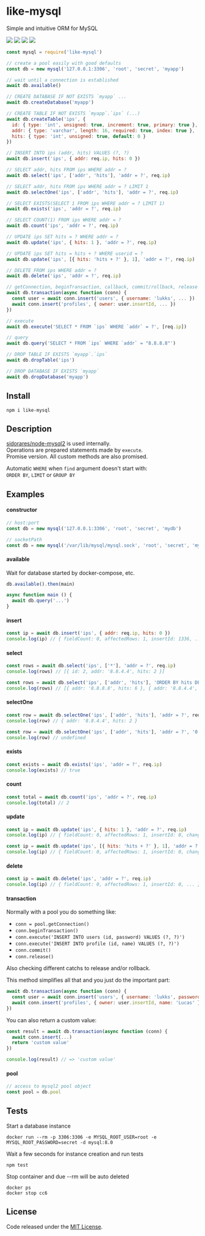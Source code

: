# like-mysql

Simple and intuitive ORM for MySQL

![](https://img.shields.io/npm/v/like-mysql.svg) ![](https://img.shields.io/npm/dt/like-mysql.svg) ![](https://img.shields.io/badge/tested_with-tap-e683ff.svg) ![](https://img.shields.io/github/license/LuKks/like-mysql.svg)

```javascript
const mysql = require('like-mysql')

// create a pool easily with good defaults
const db = new mysql('127.0.0.1:3306', 'root', 'secret', 'myapp')

// wait until a connection is established
await db.available()

// CREATE DATABASE IF NOT EXISTS `myapp` ...
await db.createDatabase('myapp')

// CREATE TABLE IF NOT EXISTS `myapp`.`ips` (...)
await db.createTable('ips', {
  id: { type: 'int', unsigned: true, increment: true, primary: true },
  addr: { type: 'varchar', length: 16, required: true, index: true },
  hits: { type: 'int', unsigned: true, default: 0 }
})

// INSERT INTO ips (addr, hits) VALUES (?, ?)
await db.insert('ips', { addr: req.ip, hits: 0 })

// SELECT addr, hits FROM ips WHERE addr = ?
await db.select('ips', ['addr', 'hits'], 'addr = ?', req.ip)

// SELECT addr, hits FROM ips WHERE addr = ? LIMIT 1
await db.selectOne('ips', ['addr', 'hits'], 'addr = ?', req.ip)

// SELECT EXISTS(SELECT 1 FROM ips WHERE addr = ? LIMIT 1)
await db.exists('ips', 'addr = ?', req.ip)

// SELECT COUNT(1) FROM ips WHERE addr = ?
await db.count('ips', 'addr = ?', req.ip)

// UPDATE ips SET hits = ? WHERE addr = ?
await db.update('ips', { hits: 1 }, 'addr = ?', req.ip)

// UPDATE ips SET hits = hits + ? WHERE userid = ?
await db.update('ips', [{ hits: 'hits + ?' }, 1], 'addr = ?', req.ip)

// DELETE FROM ips WHERE addr = ?
await db.delete('ips', 'addr = ?', req.ip)

// getConnection, beginTransaction, callback, commit/rollback, release
await db.transaction(async function (conn) {
  const user = await conn.insert('users', { username: 'lukks', ... })
  await conn.insert('profiles', { owner: user.insertId, ... })
})

// execute
await db.execute('SELECT * FROM `ips` WHERE `addr` = ?', [req.ip])

// query
await db.query('SELECT * FROM `ips` WHERE `addr` = "8.8.8.8"')

// DROP TABLE IF EXISTS `myapp`.`ips`
await db.dropTable('ips')

// DROP DATABASE IF EXISTS `myapp`
await db.dropDatabase('myapp')
```

## Install
```
npm i like-mysql
```

## Description
[sidorares/node-mysql2](https://github.com/sidorares/node-mysql2) is used internally.\
Operations are prepared statements made by `execute`.\
Promise version. All custom methods are also promised.

Automatic `WHERE` when `find` argument doesn't start with:\
`ORDER BY`, `LIMIT` or `GROUP BY`

## Examples
#### constructor
```javascript
// host:port
const db = new mysql('127.0.0.1:3306', 'root', 'secret', 'mydb')

// socketPath
const db = new mysql('/var/lib/mysql/mysql.sock', 'root', 'secret', 'mydb')
```

#### available
Wait for database started by docker-compose, etc.
```javascript
db.available().then(main)

async function main () {
  await db.query('...')
}
```

#### insert
```javascript
const ip = await db.insert('ips', { addr: req.ip, hits: 0 })
console.log(ip) // { fieldCount: 0, affectedRows: 1, insertId: 1336, ... }
```

#### select
```javascript
const rows = await db.select('ips', ['*'], 'addr = ?', req.ip)
console.log(rows) // [{ id: 2, addr: '8.8.4.4', hits: 2 }]

const rows = await db.select('ips', ['addr', 'hits'], 'ORDER BY hits DESC')
console.log(rows) // [{ addr: '8.8.8.8', hits: 6 }, { addr: '8.8.4.4', hits: 2 }, ...]
```

#### selectOne
```javascript
const row = await db.selectOne('ips', ['addr', 'hits'], 'addr = ?', req.ip)
console.log(row) // { addr: '8.8.4.4', hits: 2 }

const row = await db.selectOne('ips', ['addr', 'hits'], 'addr = ?', '0.0.0.0')
console.log(row) // undefined
```

#### exists
```javascript
const exists = await db.exists('ips', 'addr = ?', req.ip)
console.log(exists) // true
```

#### count
```javascript
const total = await db.count('ips', 'addr = ?', req.ip)
console.log(total) // 2
```

#### update
```javascript
const ip = await db.update('ips', { hits: 1 }, 'addr = ?', req.ip)
console.log(ip) // { fieldCount: 0, affectedRows: 1, insertId: 0, changedRows: 1, ... }

const ip = await db.update('ips', [{ hits: 'hits + ?' }, 1], 'addr = ?', req.ip)
console.log(ip) // { fieldCount: 0, affectedRows: 1, insertId: 0, changedRows: 1, ... }
```

#### delete
```javascript
const ip = await db.delete('ips', 'addr = ?', req.ip)
console.log(ip) // { fieldCount: 0, affectedRows: 1, insertId: 0, ... }
```

#### transaction
Normally with a pool you do something like:
- `conn = pool.getConnection()`
- `conn.beginTransaction()`
- `conn.execute('INSERT INTO users (id, password) VALUES (?, ?)')`
- `conn.execute('INSERT INTO profile (id, name) VALUES (?, ?)')`
- `conn.commit()`
- `conn.release()`

Also checking different catchs to release and/or rollback.

This method simplifies all that and you just do the important part:
```javascript
await db.transaction(async function (conn) {
  const user = await conn.insert('users', { username: 'lukks', password: 'hwy123' })
  await conn.insert('profiles', { owner: user.insertId, name: 'Lucas' })
})
```

You can also return a custom value:
```javascript
const result = await db.transaction(async function (conn) {
  await conn.insert(...)
  return 'custom value'
})

console.log(result) // => 'custom value'
```

#### pool
```javascript
// access to mysql2 pool object
const pool = db.pool
```

## Tests
Start a database instance
```
docker run --rm -p 3306:3306 -e MYSQL_ROOT_USER=root -e MYSQL_ROOT_PASSWORD=secret -d mysql:8.0
```

Wait a few seconds for instance creation and run tests
```
npm test
```

Stop container and due --rm will be auto deleted
```
docker ps
docker stop cc6
```

## License
Code released under the [MIT License](https://github.com/LuKks/like-mysql/blob/master/LICENSE).
